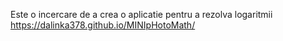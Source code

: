 Este o incercare de a crea o aplicatie pentru a rezolva logaritmii
https://dalinka378.github.io/MINIpHotoMath/